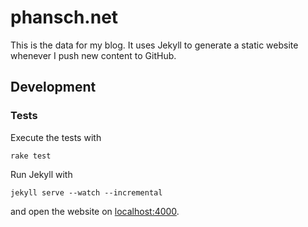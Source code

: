 # phansch.net

This is the data for my blog. It uses Jekyll to generate a static website whenever I push new content to GitHub.

## Development

### Tests

Execute the tests with

    rake test

Run Jekyll with

    jekyll serve --watch --incremental

and open the website on [localhost:4000](http://localhost:4000).
